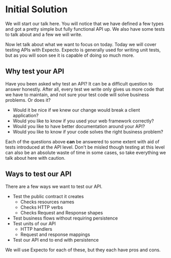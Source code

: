 # Initial Solution

We will start our talk here. You will notice that we have defined a few types and got a pretty simple but fully functional API up. We also have some tests to talk about and a few we will write.

Now let talk about what we want to focus on today. Today we will cover testing APIs with Expecto. Expecto is generally used for writing unit tests, but as you will soon see it is capable of doing so much more.

## Why test your API

 Have you been asked why test an API? It can be a difficult question to answer honestly. After all, every test we write only gives us more code that we have to maintain, and not sure your test code will solve business problems. Or does it?

- Would it be nice if we knew our change would break a client application? 
- Would you like to know if you used your web framework correctly? 
- Would you like to have better documentation around your API? 
- Would you like to know if your code solves the right business problem?

Each of the questions above **can** be answered to some extent with aid of tests introduced at the API level. Don't be misled though testing at this level can also be an absolute waste of time in some cases, so take everything we talk about here with caution. 

## Ways to test our API

There are a few ways we want to test our API. 

- Test the public contract it creates
    - Checks resources names
    - Checks HTTP verbs
    - Checks Request and Response shapes
- Test business flows without requiring persistence
- Test units of our API
    - HTTP handlers
    - Request and response mappings
- Test our API end to end with persistence

We will use Expecto for each of these, but they each have pros and cons.
